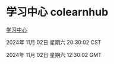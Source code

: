 # 学习中心 colearnhub
[学习中心](http://219.139.197.74:56308/colearnhub/)

2024年 11月 02日 星期六 20:30:02 CST

2024年 11月 02日 星期六 12:30:02 GMT
